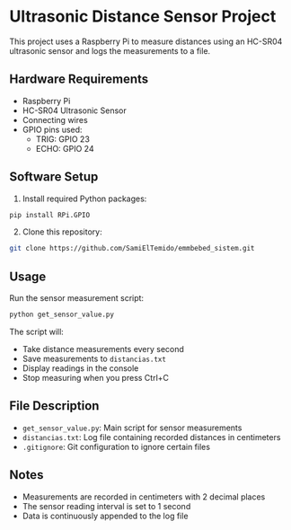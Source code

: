 # Ultrasonic Distance Sensor Project

This project uses a Raspberry Pi to measure distances using an HC-SR04 ultrasonic sensor and logs the measurements to a file.

## Hardware Requirements

- Raspberry Pi
- HC-SR04 Ultrasonic Sensor
- Connecting wires
- GPIO pins used:
  - TRIG: GPIO 23
  - ECHO: GPIO 24

## Software Setup

1. Install required Python packages:
```bash
pip install RPi.GPIO
```

2. Clone this repository:
```bash
git clone https://github.com/SamiElTemido/emmbebed_sistem.git
```

## Usage

Run the sensor measurement script:
```bash
python get_sensor_value.py
```

The script will:
- Take distance measurements every second
- Save measurements to `distancias.txt`
- Display readings in the console
- Stop measuring when you press Ctrl+C

## File Description

- `get_sensor_value.py`: Main script for sensor measurements
- `distancias.txt`: Log file containing recorded distances in centimeters
- `.gitignore`: Git configuration to ignore certain files

## Notes

- Measurements are recorded in centimeters with 2 decimal places
- The sensor reading interval is set to 1 second
- Data is continuously appended to the log file
